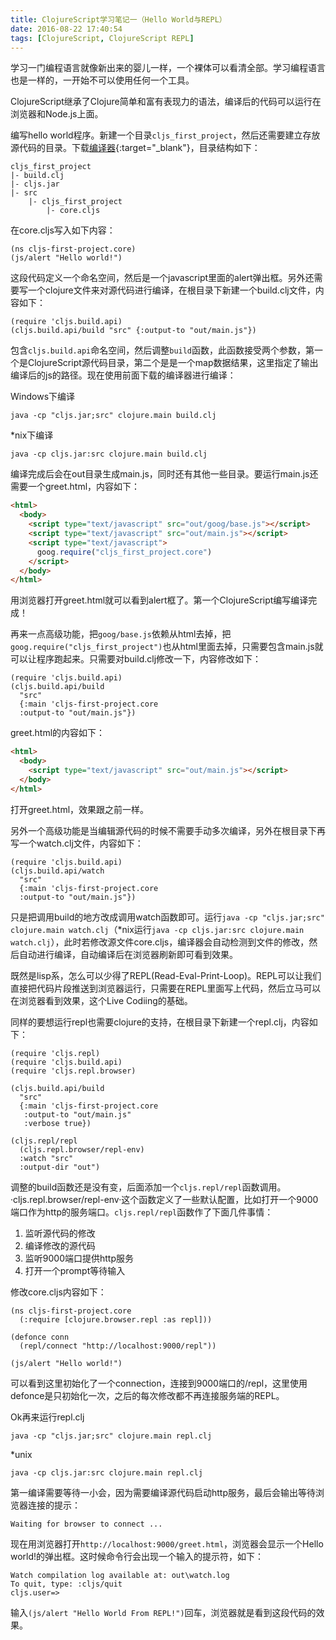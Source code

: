 ```yaml
---
title: ClojureScript学习笔记一（Hello World与REPL）
date: 2016-08-22 17:40:54
tags: [ClojureScript, ClojureScript REPL]
---
```


学习一门编程语言就像新出来的婴儿一样，一个裸体可以看清全部。学习编程语言也是一样的，一开始不可以使用任何一个工具。

ClojureScript继承了Clojure简单和富有表现力的语法，编译后的代码可以运行在浏览器和Node.js上面。

编写hello world程序。新建一个目录`cljs_first_project`，然后还需要建立存放源代码的目录。下载[编译器](https://github.com/clojure/clojurescript/releases/latest){:target="_blank"}，目录结构如下：

    cljs_first_project
    |- build.clj
    |- cljs.jar
    |- src
        |- cljs_first_project
            |- core.cljs

在core.cljs写入如下内容：

```ClojureScript
(ns cljs-first-project.core)
(js/alert "Hello world!")
```

这段代码定义一个命名空间，然后是一个javascript里面的alert弹出框。另外还需要写一个clojure文件来对源代码进行编译，在根目录下新建一个build.clj文件，内容如下：

```ClojureScript
(require 'cljs.build.api)
(cljs.build.api/build "src" {:output-to "out/main.js"})
```

包含`cljs.build.api`命名空间，然后调整`build`函数，此函数接受两个参数，第一个是ClojureScript源代码目录，第二个是是一个map数据结果，这里指定了输出编译后的js的路径。现在使用前面下载的编译器进行编译：

Windows下编译

    java -cp "cljs.jar;src" clojure.main build.clj

*nix下编译

    java -cp cljs.jar:src clojure.main build.clj

编译完成后会在out目录生成main.js，同时还有其他一些目录。要运行main.js还需要一个greet.html，内容如下：

```html
<html>
  <body>
    <script type="text/javascript" src="out/goog/base.js"></script>
    <script type="text/javascript" src="out/main.js"></script>
    <script type="text/javascript">
      goog.require("cljs_first_project.core")
    </script>
  </body>
</html>
```

用浏览器打开greet.html就可以看到alert框了。第一个ClojureScript编写编译完成！

再来一点高级功能，把`goog/base.js`依赖从html去掉，把`goog.require("cljs_first_project")`也从html里面去掉，只需要包含main.js就可以让程序跑起来。只需要对build.clj修改一下，内容修改如下：

```ClojureScript
(require 'cljs.build.api)
(cljs.build.api/build
  "src"
  {:main 'cljs-first-project.core
  :output-to "out/main.js"})
```

greet.html的内容如下：

```html
<html>
  <body>
    <script type="text/javascript" src="out/main.js"></script>
  </body>
</html>
```

打开greet.html，效果跟之前一样。

另外一个高级功能是当编辑源代码的时候不需要手动多次编译，另外在根目录下再写一个watch.clj文件，内容如下：

```ClojureScript
(require 'cljs.build.api)
(cljs.build.api/watch
  "src"
  {:main 'cljs-first-project.core
  :output-to "out/main.js"})
```

只是把调用build的地方改成调用watch函数即可。运行`java -cp "cljs.jar;src" clojure.main watch.clj`（*nix运行`java -cp cljs.jar:src clojure.main watch.clj`），此时若修改源文件core.cljs，编译器会自动检测到文件的修改，然后自动进行编译，自动编译后在浏览器刷新即可看到效果。

既然是lisp系，怎么可以少得了REPL(Read-Eval-Print-Loop)。REPL可以让我们直接把代码片段推送到浏览器运行，只需要在REPL里面写上代码，然后立马可以在浏览器看到效果，这个Live Codiing的基础。

同样的要想运行repl也需要clojure的支持，在根目录下新建一个repl.clj，内容如下：

```ClojureScript
(require 'cljs.repl)
(require 'cljs.build.api)
(require 'cljs.repl.browser)
    
(cljs.build.api/build
  "src"
  {:main 'cljs-first-project.core
   :output-to "out/main.js"
   :verbose true})
    
(cljs.repl/repl
  (cljs.repl.browser/repl-env)
  :watch "src"
  :output-dir "out")
```

调整的build函数还是没有变，后面添加一个`cljs.repl/repl`函数调用。·cljs.repl.browser/repl-env·这个函数定义了一些默认配置，比如打开一个9000端口作为http的服务端口。`cljs.repl/repl`函数作了下面几件事情：

1. 监听源代码的修改
2. 编译修改的源代码
3. 监听9000端口提供http服务
4. 打开一个prompt等待输入

修改core.cljs内容如下：

```ClojureScript
(ns cljs-first-project.core
  (:require [clojure.browser.repl :as repl]))
    
(defonce conn
  (repl/connect "http://localhost:9000/repl"))
    
(js/alert "Hello world!")
```

可以看到这里初始化了一个connection，连接到9000端口的/repl，这里使用defonce是只初始化一次，之后的每次修改都不再连接服务端的REPL。

Ok再来运行repl.clj

    java -cp "cljs.jar;src" clojure.main repl.clj

*unix

    java -cp cljs.jar:src clojure.main repl.clj

第一编译需要等待一小会，因为需要编译源代码启动http服务，最后会输出等待浏览器连接的提示：

    Waiting for browser to connect ...

现在用浏览器打开`http://localhost:9000/greet.html`，浏览器会显示一个Hello world!的弹出框。这时候命令行会出现一个输入的提示符，如下：

    Watch compilation log available at: out\watch.log
    To quit, type: :cljs/quit
    cljs.user=> 

输入`(js/alert "Hello World From REPL!")`回车，浏览器就是看到这段代码的效果。

